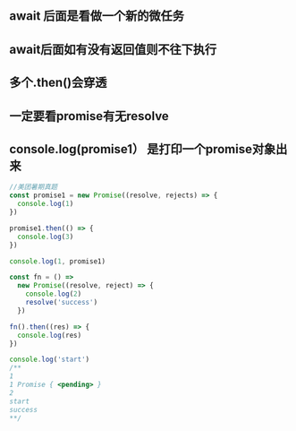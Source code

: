 ## await **后面**是看做一个新的微任务

## await后面如有没有返回值则不往下执行

## 多个.then()会穿透

## 一定要看promise有无resolve

## console.log(promise1） 是打印一个promise对象出来

```javascript
//美团暑期真题
const promise1 = new Promise((resolve, rejects) => {
  console.log(1)
})

promise1.then(() => {
  console.log(3)
})

console.log(1, promise1)

const fn = () =>
  new Promise((resolve, reject) => {
    console.log(2)
    resolve('success')
  })

fn().then((res) => {
  console.log(res)
})

console.log('start')
/**
1
1 Promise { <pending> }
2
start
success
**/
```
